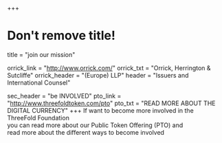 +++
# Don't remove title!
title = "join our mission"

orrick_link = "http://www.orrick.com/"
orrick_txt = "Orrick, Herrington & Sutcliffe"
orrick_header = "(Europe) LLP"
header = "Issuers and International Counsel"

sec_header = "be INVOLVED"
pto_link = "http://www.threefoldtoken.com/pto"
pto_txt = "READ MORE ABOUT THE DIGITAL CURRENCY"
+++
If want to become more involved in the ThreeFold Foundation <br> you can read more about our Public Token Offering (PTO) and <br> read more about the different ways to become involved
